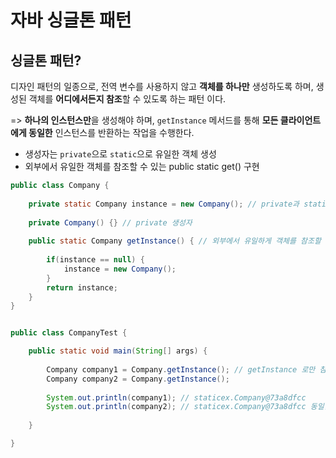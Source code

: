 # 자바 싱글톤 패턴

## 싱글톤 패턴?
디자인 패턴의 일종으로, 전역 변수를 사용하지 않고 **객체를 하나만** 생성하도록 하며, 생성된 객체를 **어디에서든지 참조**할 수 있도록 하는 패턴 이다.

=> **하나의 인스턴스만**을 생성해야 하며, `getInstance` 메서드를 통해 **모든 클라이언트에게 동일한** 인스턴스를 반환하는 작업을 수행한다.
- 생성자는 `private`으로 `static`으로 유일한 객체 생성
- 외부에서 유일한 객체를 참조할 수 있는 public static get() 구현

```java
public class Company {
	
	private static Company instance = new Company(); // private과 static으로 유일한 객체 생성
	
	private Company() {} // private 생성자
	
	public static Company getInstance() { // 외부에서 유일하게 객체를 참조할 수 있는 방법
		
		if(instance == null) {
			instance = new Company();
		}
		return instance;
	}
}

```

```java

public class CompanyTest {

	public static void main(String[] args) {
		
		Company company1 = Company.getInstance(); // getInstance 로만 참조
		Company company2 = Company.getInstance();
		
		System.out.println(company1); // staticex.Company@73a8dfcc
		System.out.println(company2); // staticex.Company@73a8dfcc 동일한 메모리 주소 값을 가진다.
		
	}

}
```